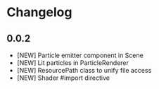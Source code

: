 # Changelog

## 0.0.2

- [NEW] Particle emitter component in Scene
- [NEW] Lit particles in ParticleRenderer
- [NEW] ResourcePath class to unify file access
- [NEW] Shader #import directive